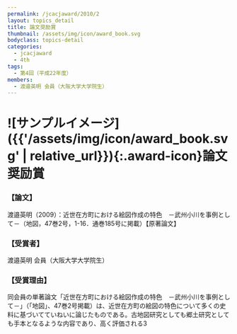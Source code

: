 ```yaml
---
permalink: /jcacjaward/2010/2
layout: topics_detail
title: 論文奨励賞
thumbnail: /assets/img/icon/award_book.svg
bodyclass: topics-detail
categories:
  - jcacjaward
  - 4th
tags:
  - 第4回（平成22年度）
members:
  - 渡邉英明 会員（大阪大学大学院生）
---
```


# ![サンプルイメージ]({{'/assets/img/icon/award_book.svg' | relative_url}}){:.award-icon}論文奨励賞

### 【論文】

渡邉英明（2009）：近世在方町における絵図作成の特色　－武州小川を事例として－（地図，47巻2号，1-16．通巻185号に掲載）【原著論文】

### 【受賞者】

渡邉英明 会員（大阪大学大学院生）

### 【受賞理由】

同会員の単著論文「近世在方町における絵図作成の特色　－武州小川を事例として－」（「地図」、47巻2号掲載）は、近世在方町の絵図の特色について多くの史料に基づいてていねいに論じたものである。古地図研究としても郷土研究としても手本となるような内容であり、高く評価される3
